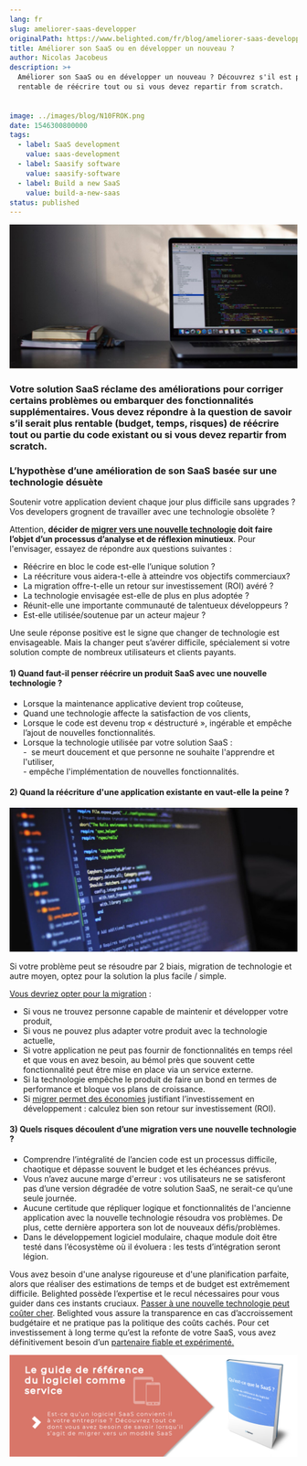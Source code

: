 ```yaml
---
lang: fr
slug: ameliorer-saas-developper
originalPath: https://www.belighted.com/fr/blog/ameliorer-saas-developper
title: Améliorer son SaaS ou en développer un nouveau ?
author: Nicolas Jacobeus
description: >+
  Améliorer son SaaS ou en développer un nouveau ? Découvrez s'il est plus
  rentable de réécrire tout ou si vous devez repartir from scratch.


image: ../images/blog/N10FROK.png
date: 1546300800000
tags:
  - label: SaaS development
    value: saas-development
  - label: Saasify software
    value: saasify-software
  - label: Build a new SaaS
    value: build-a-new-saas
status: published
---
```

![Améliorer mon SaaS ou en développer un nouveau](/content/images/legacy/rCU1o-TTUxrZLKv6XXafq.png)

### Votre solution SaaS réclame des améliorations pour corriger certains problèmes ou embarquer des fonctionnalités supplémentaires. Vous devez répondre à la question de savoir s’il serait plus rentable (budget, temps, risques) de réécrire tout ou partie du code existant ou si vous devez repartir from scratch.

### L’hypothèse d’une amélioration de son SaaS basée sur une technologie désuète

Soutenir votre application devient chaque jour plus difficile sans upgrades ? Vos developers grognent de travailler avec une technologie obsolète ?

Attention, **décider de [migrer vers une nouvelle technologie](/fr/blog/migration-logiciel-saas) doit faire l’objet d’un processus d’analyse et de réflexion minutieux**. Pour l'envisager, essayez de répondre aux questions suivantes : 

*   Réécrire en bloc le code est-elle l’unique solution ?
*   La réécriture vous aidera-t-elle à atteindre vos objectifs commerciaux?
*   La migration offre-t-elle un retour sur investissement (ROI) avéré ?
*   La technologie envisagée est-elle de plus en plus adoptée ?
*   Réunit-elle une importante communauté de talentueux développeurs ?
*   Est-elle utilisée/soutenue par un acteur majeur ?

Une seule réponse positive est le signe que changer de technologie est envisageable. Mais la changer peut s’avérer difficile, spécialement si votre solution compte de nombreux utilisateurs et clients payants.

#### **1) Quand faut-il penser réécrire un produit SaaS avec une nouvelle technologie ?**

*   Lorsque la maintenance applicative devient trop coûteuse, 
*   Quand une technologie affecte la satisfaction de vos clients,
*   Lorsque le code est devenu trop « déstructuré », ingérable et empêche l’ajout de nouvelles fonctionnalités.
*   Lorsque la technologie utilisée par votre solution SaaS :  
    \-  se meurt doucement et que personne ne souhaite l'apprendre et l'utiliser,  
    \- empêche l'implémentation de nouvelles fonctionnalités.

#### **2) Quand la réécriture d'une application existante en vaut-elle la peine ?**

![réécrire une application existante ?](/content/images/legacy/EfIn2P9RENQMGVVsMB8vD.png)

Si votre problème peut se résoudre par 2 biais, migration de technologie et autre moyen, optez pour la solution la plus facile / simple. 

[Vous devriez opter pour la migration](/fr/blog/migration-logiciel-saas) :

*   Si vous ne trouvez personne capable de maintenir et développer votre produit,
*   Si vous ne pouvez plus adapter votre produit avec la technologie actuelle, 
*   Si votre application ne peut pas fournir de fonctionnalités en temps réel et que vous en avez besoin, au bémol près que souvent cette fonctionnalité peut être mise en place via un service externe. 
*   Si la technologie empêche le produit de faire un bond en termes de performance et bloque vos plans de croissance. 
*   Si [migrer permet des économies](/fr/blog/migration-logiciel-saas) justifiant l’investissement en développement : calculez bien son retour sur investissement (ROI).

#### **3) Quels risques découlent d’une migration vers une nouvelle technologie ?**

*   Comprendre l’intégralité de l’ancien code est un processus difficile, chaotique et dépasse souvent le budget et les échéances prévus.
*   Vous n’avez aucune marge d'erreur : vos utilisateurs ne se satisferont pas d’une version dégradée de votre solution SaaS, ne serait-ce qu’une seule journée. 
*   Aucune certitude que répliquer logique et fonctionnalités de l'ancienne application avec la nouvelle technologie résoudra vos problèmes. De plus, cette dernière apportera son lot de nouveaux défis/problèmes.
*   Dans le développement logiciel modulaire, chaque module doit être testé dans l’écosystème où il évoluera : les tests d’intégration seront légion. 

Vous avez besoin d'une analyse rigoureuse et d'une planification parfaite, alors que réaliser des estimations de temps et de budget est extrêmement difficile. Belighted possède l’expertise et le recul nécessaires pour vous guider dans ces instants cruciaux. [Passer à une nouvelle technologie peut coûter cher](/fr/blog/co%C3%BBt-d%C3%A9veloppement-saas-application). Belighted vous assure la transparence en cas d’accroissement budgétaire et ne pratique pas la politique des coûts cachés. Pour cet investissement à long terme qu’est la refonte de votre SaaS, vous avez définitivement besoin d’un [partenaire fiable et expérimenté.](/fr/evaluation-developpement-produit)

[![Nouveau call-to-action](/content/images/legacy/Htz_P1iMXy1bwRoC6u7Xy.png)](https://cta-redirect.hubspot.com/cta/redirect/1684659/efa19144-ba00-4802-bd26-7c27dbad25ab)